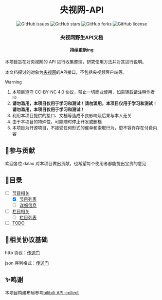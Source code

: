 <!-- <p align="center">
    <img src="./assets/img/logo.png" width="250" height="200">
</p> -->
<h1 align="center">央视网-API</h1>
<p align="center" class="shields">
    <a href="https://github.com/letr007/cctv_api/issues" style="text-decoration:none">
        <img src="https://img.shields.io/github/issues/letr007/cctv_api.svg" alt="GitHub issues"/>
    </a>
    <a href="https://github.com/letr007/cctv_api" style="text-decoration:none" >
        <img src="https://img.shields.io/github/stars/letr007/cctv_api.svg" alt="GitHub stars"/>
    </a>
    <a href="https://github.com/letr007/cctv_api" style="text-decoration:none" >
        <img src="https://img.shields.io/github/forks/letr007/cctv_api.svg" alt="GitHub forks"/>
    </a>
    <a href="https://github.com/letr007/cctv_api" style="text-decoration:none" >
        <img src="https://img.shields.io/badge/License-CC%20BY--NC%204.0-lightgrey.svg" alt="GitHub license"/>
    </a>
</p>

<h3 align="center">央视网野生API文档</h3>
<h4 align="center">持续更新ing</h4>


本项目旨在对央视网的 API 进行收集整理，研究使用方法并对其进行说明。

本文档探讨的对象为[央视网](https://www.cctv.com/)的API接口，不包括央视频客户端等。

>[!WARNING]
>1. 本项目遵守 CC-BY-NC 4.0 协议，禁止一切商业使用，如需转载请注明作者 ID
>2. **请勿滥用，本项目仅用于学习和测试！请勿滥用，本项目仅用于学习和测试！请勿滥用，本项目仅用于学习和测试！**
>3. 利用本项目提供的接口、文档等造成不良影响及后果与本人无关
>4. 由于本项目的特殊性，可能随时停止开发或删档
>5. 本项目为开源项目，不接受任何形式的催单和索取行为，更不容许存在付费内容

## 🌱参与贡献

欢迎各位 dalao 对本项目做出贡献，也希望每个使用者都能提出宝贵的意见

## 🍴目录

- [ ] [节目相关](docs/program)
    - [x] [节目列表](docs/program/list_info.md)
    - [ ] [详细信息]()
- [ ] [栏目相关](docs/column)
    - [ ] [栏目列表]()
- [ ] [TODO](docs/todo_list.md)

## 📖相关协议基础

http 协议：[传送门](https://www.cnblogs.com/an-wen/p/11180076.html)

json 序列格式：[传送门](https://www.sojson.com/json/json_index.html)

## ✨鸣谢

本项目构建布局参考[bilibili-API-collect](https://github.com/SocialSisterYi/bilibili-API-collect)
